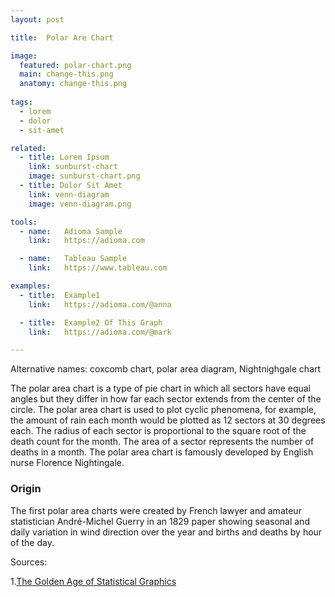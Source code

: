 ```yaml
---
layout: post

title:  Polar Are Chart 

image:
  featured: polar-chart.png
  main: change-this.png
  anatomy: change-this.png
  
tags:
  - lorem
  - dolor
  - sit-amet

related:
  - title: Lorem Ipsum
    link: sunburst-chart
    image: sunburst-chart.png
  - title: Dolor Sit Amet
    link: venn-diagram
    image: venn-diagram.png

tools:
  - name:   Adioma Sample
    link:   https://adioma.com

  - name:   Tableau Sample
    link:   https://www.tableau.com

examples:
  - title:  Example1
    link:   https://adioma.com/@anna

  - title:  Example2 Of This Graph
    link:   https://adioma.com/@mark

---
```

Alternative names: coxcomb chart, polar area diagram, Nightnighgale chart

The polar area chart is a type of pie chart in which all sectors have equal angles but they differ in how far each sector extends from the center of the circle. The polar area chart is used to plot cyclic phenomena, for example, the amount of rain each month would be plotted as 12 sectors at 30 degrees each. The radius of each sector is proportional to the square root of the death count for the month. The area of a sector represents the number of deaths in a month. The polar area chart is famously developed by English nurse Florence Nightingale.

### Origin

The first polar area charts were created by French lawyer and amateur statistician André-Michel Guerry in an 1829 paper showing seasonal and daily variation in wind direction over the year and births and deaths by hour of the day.


Sources:

1.[The Golden Age of Statistical Graphics](https://arxiv.org/pdf/0906.3979.pdf)
